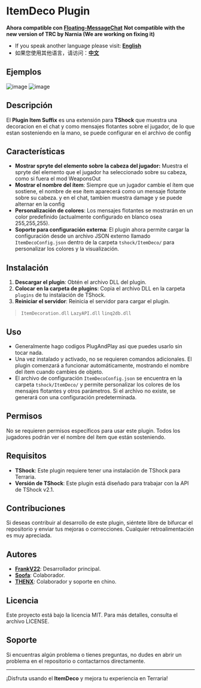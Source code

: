 # ItemDeco Plugin
**Ahora compatible con** **[Floating-MessageChat](https://github.com/itsFrankV22/FloatingText-Chat)**
**Not compatible with the new version of TRC by Narnia (We are working on fixing it)**

- If you speak another language please visit: **[English](https://github.com/itsFrankV22/ItemSuffixBelowName/blob/master/README.md)**
- 如果您使用其他语言，请访问：**[中文](https://github.com/itsFrankV22/ItemSuffixBelowName/blob/master/READMEChinese.md)**

## Ejemplos
![image](https://github.com/user-attachments/assets/6965e9a5-79b1-4c30-aeab-b4db51bb9309)
![image](https://github.com/user-attachments/assets/7331d281-1717-4141-bae7-0d43eea437ad)



## Descripción

El **Plugin Item Suffix** es una extensión para **TShock** que muestra una decoracion en el chat y como mensajes flotantes sobre el jugador, de lo que estan sosteniendo en la mano, se puede configurar en el archivo de config

## Características
- **Mostrar spryte del elemento sobre la cabeza del jugador:** Muestra el spryte del elemento que el jugador ha seleccionado sobre su cabeza, como si fuera el mod WeaponsOut
- **Mostrar el nombre del ítem**: Siempre que un jugador cambie el ítem que sostiene, el nombre de ese ítem aparecerá como un mensaje flotante sobre su cabeza. y en el chat, tambien muestra damage y se puede alternar en la config
- **Personalización de colores**: Los mensajes flotantes se mostrarán en un color predefinido (actualmente configurado en blanco osea 255,255,255).
- **Soporte para configuración externa**: El plugin ahora permite cargar la configuración desde un archivo JSON externo llamado `ItemDecoConfig.json` dentro de la carpeta `tshock/ItemDeco/` para personalizar los colores y la visualización.

## Instalación

1. **Descargar el plugin**: Obtén el archivo DLL del plugin.
2. **Colocar en la carpeta de plugins**: Copia el archivo DLL en la carpeta `plugins` de tu instalación de TShock.
3. **Reiniciar el servidor**: Reinicia el servidor para cargar el plugin.

> `ItemDecoration.dll`
> `LazyAPI.dll`
> `linq2db.dll`

## Uso

- Generalmente hago codigos PlugAndPlay asi que puedes usarlo sin tocar nada.
- Una vez instalado y activado, no se requieren comandos adicionales. El plugin comenzará a funcionar automáticamente, mostrando el nombre del ítem cuando cambies de objeto.
- El archivo de configuración `ItemDecoConfig.json` se encuentra en la carpeta `tshock/ItemDeco/` y permite personalizar los colores de los mensajes flotantes y otros parámetros. Si el archivo no existe, se generará con una configuración predeterminada.

## Permisos

No se requieren permisos específicos para usar este plugin. Todos los jugadores podrán ver el nombre del ítem que están sosteniendo.

## Requisitos

- **TShock**: Este plugin requiere tener una instalación de TShock para Terraria.
- **Versión de TShock**: Este plugin está diseñado para trabajar con la API de TShock v2.1.

## Contribuciones

Si deseas contribuir al desarrollo de este plugin, siéntete libre de bifurcar el repositorio y enviar tus mejoras o correcciones. Cualquier retroalimentación es muy apreciada.

## Autores

- **[FrankV22](https://github.com/itsFrankV22)**: Desarrollador principal.
- **[Soofa](https://github.com/Soof4)**: Colaborador.
- **[THENX](https://github.com/THEXN)**: Colaborador y soporte en chino.

## Licencia

Este proyecto está bajo la licencia MIT. Para más detalles, consulta el archivo LICENSE.

## Soporte

Si encuentras algún problema o tienes preguntas, no dudes en abrir un problema en el repositorio o contactarnos directamente.

---

¡Disfruta usando el **ItemDeco** y mejora tu experiencia en Terraria!

